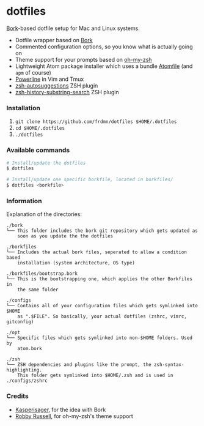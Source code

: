 dotfiles
========

[Bork](https://github.com/mattly/bork)-based dotfile setup for Mac and Linux systems.

* Dotfile wrapper based on [Bork](https://github.com/mattly/bork)
* Commented configuration options, so you know what is actually going on
* Theme support for your prompts based on [oh-my-zsh](https://github.com/robbyrussell/oh-my-zsh/)
* Lightweight Atom package installer which uses a bundle [Atomfile](opt/Atomfile) (and `apm` of course)
* [Powerline](https://github.com/Lokaltog/powerline) in Vim and Tmux
* [zsh-autosuggestions](https://github.com/tarruda/zsh-autosuggestions) ZSH plugin
* [zsh-history-substring-search](https://github.com/zsh-users/zsh-history-substring-search) ZSH plugin

### Installation

1. `git clone https://github.com/frdmn/dotfiles $HOME/.dotfiles`
2. `cd $HOME/.dotfiles`
3. `./dotfiles`

### Available commands

```sh
# Install/update the dotfiles
$ dotfiles

# Install/update one specific borkfile, located in borkfiles/
$ dotfiles <borkfile>
```

### Information

Explanation of the directories:

```
./bork
└── This folder includes the bork git repository which gets updated as
    soon as you update the the dotfiles

./borkfiles
└── Includes the actual bork files, seperated to allow a condition based
    installation (system architecture, OS type)

./borkfiles/bootstrap.bork
└── This is the bootstrapping one, which applies the other Borkfiles in
    the same folder

./configs
└── Contains all of your configuration files which gets symlinked into $HOME
    as ".$FILE". So basically, your actual dotfiles (zshrc, vimrc, gitconfig)

./opt
└── Specific files which gets symlinked into non-$HOME folders. Used by
    atom.bork

./zsh
└── ZSH dependencies and plugins like the prompt, the zsh-syntax-highlighting.
    This folder gets symlinked into $HOME/.zsh and is used in ./configs/zshrc
```

### Credits

* [Kasperisager](https://github.com/kasperisager), for the idea with Bork
* [Robby Russell](https://github.com/robbyrussell), for oh-my-zsh's theme support

